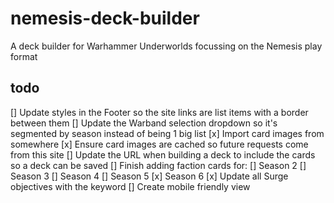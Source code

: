 # nemesis-deck-builder
A deck builder for Warhammer Underworlds focussing on the Nemesis play format


## todo
[] Update styles in the Footer so the site links are list items with a border between them
[] Update the Warband selection dropdown so it's segmented by season instead of being 1 big list
[x] Import card images from somewhere
[x] Ensure card images are cached so future requests come from this site
[] Update the URL when building a deck to include the cards so a deck can be saved
[] Finish adding faction cards for:
    [] Season 2
    [] Season 3
    [] Season 4
    [] Season 5
    [x] Season 6
[x] Update all Surge objectives with the keyword
[] Create mobile friendly view
